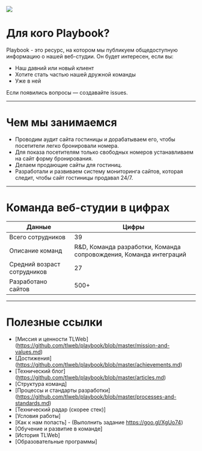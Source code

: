 ![](http://atomicdocs.dev2.travelline.ru/resources/images/tllogo.svg)

# Для кого Playbook?

Playbook - это ресурс, на котором мы публикуем общедоступную информацию о нашей веб-студии.
Он будет интересен, если вы:
- Наш давний или новый клиент
- Хотите стать частью нашей дружной команды
- Уже в ней


Если появились вопросы — создавайте issues.

***

# Чем мы занимаемся
- Проводим аудит сайта гостиницы и дорабатываем его, чтобы посетители легко бронировали номера.
- Для показа посетителям только свободных номеров устанавливаем на сайт форму бронирования. 
- Делаем продающие сайты для гостиниц.
- Разработали и развиваем систему мониторинга сайтов, которая следит, чтобы сайт гостиницы продавал 24/7.

***

# Команда веб-студии в цифрах 

Данные  | Цифры 
------------- | -------------
Всего сотрудников | 	39
Описание команд | R&D, Команда разработки, Команда сопровождения, Команда интеграций
Средний возраст сотрудников | 27
Разработано сайтов | 500+

***


# Полезные ссылки

- [Миссия и ценности TLWeb] (https://github.com/tlweb/playbook/blob/master/mission-and-values.md)
- [Достижения] (https://github.com/tlweb/playbook/blob/master/achievements.md)
- [Технический блог] (https://github.com/tlweb/playbook/blob/master/articles.md)
- [Структура команд]
- [Процессы и стандарты разработки] (https://github.com/tlweb/playbook/blob/master/processes-and-standards.md)
- [Технический радар (скорее стек)]
- [Условия работы]
- [Как к нам попасть] - (Выполнить задание https://goo.gl/XgUo74) 
- [Обучение и развитие в команде]
- [История TLWeb] 
- [Образовательные программы] 
